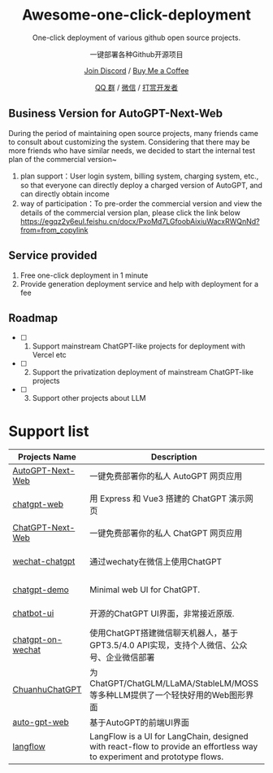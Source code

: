 <div align="center">

<h1 align="center">Awesome-one-click-deployment</h1>

One-click deployment of various github open source projects.

一键部署各种Github开源项目

[Join Discord](https://discord.gg/h8sNt7fkA3) / [Buy Me a Coffee](https://www.buymeacoffee.com/elricliu)

[QQ 群](https://raw.githubusercontent.com/Insights-AI/One-click-deployment/main/QQ.jpg) / [微信](https://user-images.githubusercontent.com/38354472/232797309-9348f3a6-1dd7-422a-ad01-935247b1970e.png) / [打赏开发者](https://user-images.githubusercontent.com/38354472/232796654-c749602b-c1d4-402b-8c31-e7c013b7a42d.png)

</div>

## Business Version for AutoGPT-Next-Web

During the period of maintaining open source projects, many friends came to consult about customizing the system. Considering that there may be more friends who have similar needs, we decided to start the internal test plan of the commercial version~ 
1. plan support：User login system, billing system, charging system, etc., so that everyone can directly deploy a charged version of AutoGPT, and can directly obtain income 
2. way of participation：To pre-order the commercial version and view the details of the commercial version plan, please click the link below
https://egqz2y6eul.feishu.cn/docx/PxoMd7LGfoobAixiuWacxRWQnNd?from=from_copylink

## Service provided

1. Free one-click deployment  in 1 minute
2. Provide generation deployment service and help with deployment for a fee

## Roadmap

- [ ] 1. Support mainstream ChatGPT-like projects for deployment with Vercel etc
- [ ] 2. Support the privatization deployment of mainstream ChatGPT-like projects
- [ ] 3. Support other projects about LLM

# Support list
| Projects Name | Description | deployment | 
|---|---|---|
|[AutoGPT-Next-Web](https://github.com/Dogtiti/AutoGPT-Next-Web) |一键免费部署你的私人 AutoGPT 网页应用|[![Deploy with Vercel](https://vercel.com/button)](https://vercel.com/new/clone?repository-url=https%3A%2F%2Fgithub.com%2FDogtiti%2FAutoGPT-Next-Web&env=OPENAI_API_KEY&project-name=autogpt-next-web&repository-name=AutoGPT-Next-Web) |
|[chatgpt-web](https://github.com/Chanzhaoyu/chatgpt-web) |用 Express 和 Vue3 搭建的 ChatGPT 演示网页|[![Deploy with Railway](https://railway.app/button.svg)](https://railway.app/new/template/yytmgc) |
|[ChatGPT-Next-Web](https://github.com/Yidadaa/ChatGPT-Next-Web) |一键免费部署你的私人 ChatGPT 网页应用 |[![Deploy with Vercel](https://vercel.com/button)](https://vercel.com/new/clone?repository-url=https%3A%2F%2Fgithub.com%2FYidadaa%2FChatGPT-Next-Web&env=OPENAI_API_KEY&env=CODE&project-name=chatgpt-next-web&repository-name=ChatGPT-Next-Web) |
|[wechat-chatgpt](https://github.com/fuergaosi233/wechat-chatgpt)|通过wechaty在微信上使用ChatGPT|[![Deploy with Railway](https://railway.app/button.svg)](https://railway.app/template/dMLG70?referralCode=bIYugQ) |
|[chatgpt-demo](https://github.com/anse-app/chatgpt-demo) | Minimal web UI for ChatGPT. |[![Deploy with Vercel](https://vercel.com/button)](https://vercel.com/new/clone?repository-url=https%3A%2F%2Fgithub.com%2Fddiu8081%2Fchatgpt-demo&env=OPENAI_API_KEY&envDescription=OpenAI%20API%20Key&envLink=https%3A%2F%2Fplatform.openai.com%2Faccount%2Fapi-keys) |
|[chatbot-ui](https://github.com/mckaywrigley/chatbot-ui) | 开源的ChatGPT UI界面，非常接近原版. |[![Deploy with Vercel](https://vercel.com/button)](https://vercel.com/new/clone?repository-url=https%3A%2F%2Fgithub.com%2Fmckaywrigley%2Fchatbot-ui) |
|[chatgpt-on-wechat](https://github.com/zhayujie/chatgpt-on-wechat)|使用ChatGPT搭建微信聊天机器人，基于GPT3.5/4.0 API实现，支持个人微信、公众号、企业微信部署|[![Deploy with Railway](https://railway.app/button.svg)](https://railway.app/template/qApznZ?referralCode=RC3znh) |
|[ChuanhuChatGPT](https://github.com/GaiZhenbiao/ChuanhuChatGPT)|为ChatGPT/ChatGLM/LLaMA/StableLM/MOSS等多种LLM提供了一个轻快好用的Web图形界面|[![Deploy with Railway](https://railway.app/button.svg)](https://huggingface.co/login?next=%2Fspaces%2FJohnSmith9982%2FChuanhuChatGPT%3Fduplicate%3Dtrue) |
|[auto-gpt-web](https://github.com/jina-ai/auto-gpt-web)|基于AutoGPT的前端UI界面| |
|[langflow](https://github.com/logspace-ai/langflow)|LangFlow is a UI for LangChain, designed with react-flow to provide an effortless way to experiment and prototype flows.|[![Deploy with Railway](https://railway.app/button.svg)](https://console.cloud.google.com/cloudshell/open?git_repo=https://github.com/genome21/langflow&working_dir=scripts&shellonly=true&tutorial=walkthroughtutorial_spot.md) |
